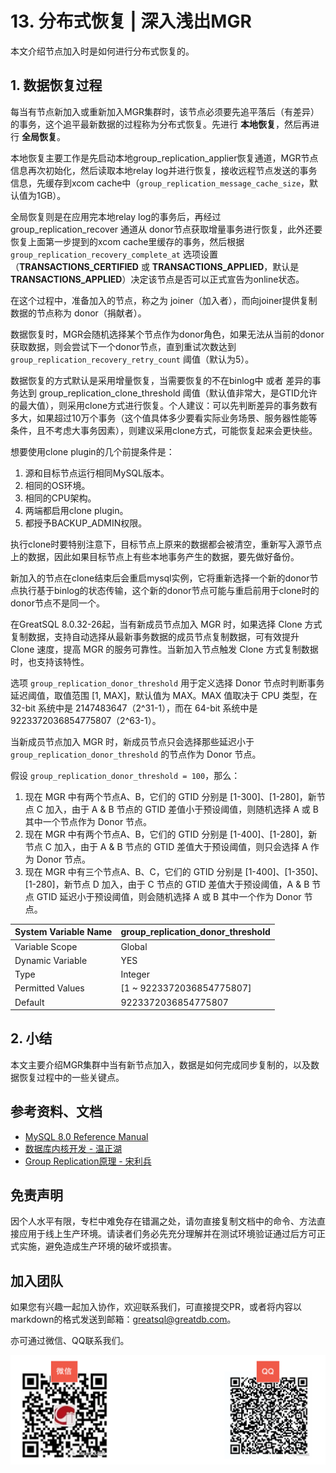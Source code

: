 # 13. 分布式恢复 | 深入浅出MGR

本文介绍节点加入时是如何进行分布式恢复的。

## 1. 数据恢复过程
每当有节点新加入或重新加入MGR集群时，该节点必须要先追平落后（有差异）的事务，这个追平最新数据的过程称为分布式恢复。先进行 **本地恢复**，然后再进行 **全局恢复**。

本地恢复主要工作是先启动本地group_replication_applier恢复通道，MGR节点信息再次初始化，然后读取本地relay log并进行恢复，接收远程节点发送的事务信息，先缓存到xcom cache中（`group_replication_message_cache_size`，默认值为1GB）。

全局恢复则是在应用完本地relay log的事务后，再经过 group_replication_recover 通道从 donor节点获取增量事务进行恢复，此外还要恢复上面第一步提到的xcom cache里缓存的事务，然后根据 `group_replication_recovery_complete_at` 选项设置（**TRANSACTIONS_CERTIFIED** 或 **TRANSACTIONS_APPLIED**，默认是 **TRANSACTIONS_APPLIED**）决定该节点是否可以正式宣告为online状态。

在这个过程中，准备加入的节点，称之为 joiner（加入者），而向joiner提供复制数据的节点称为 donor（捐献者）。

数据恢复时，MGR会随机选择某个节点作为donor角色，如果无法从当前的donor获取数据，则会尝试下一个donor节点，直到重试次数达到 `group_replication_recovery_retry_count` 阈值（默认为5）。

数据恢复的方式默认是采用增量恢复，当需要恢复的不在binlog中 或者 差异的事务达到 group_replication_clone_threshold 阈值（默认值非常大，是GTID允许的最大值），则采用clone方式进行恢复。个人建议：可以先判断差异的事务数有多大，如果超过10万个事务（这个值具体多少要看实际业务场景、服务器性能等条件，且不考虑大事务因素），则建议采用clone方式，可能恢复起来会更快些。

想要使用clone plugin的几个前提条件是：
1. 源和目标节点运行相同MySQL版本。
2. 相同的OS环境。
3. 相同的CPU架构。
4. 两端都启用clone plugin。
5. 都授予BACKUP_ADMIN权限。

执行clone时要特别注意下，目标节点上原来的数据都会被清空，重新写入源节点上的数据，因此如果目标节点上有些本地事务产生的数据，要先做好备份。

新加入的节点在clone结束后会重启mysql实例，它将重新选择一个新的donor节点执行基于binlog的状态传输，这个新的donor节点可能与重启前用于clone时的donor节点不是同一个。

在GreatSQL 8.0.32-26起，当有新成员节点加入 MGR 时，如果选择 Clone 方式复制数据，支持自动选择从最新事务数据的成员节点复制数据，可有效提升 Clone 速度，提高 MGR 的服务可靠性。当新加入节点触发 Clone 方式复制数据时，也支持该特性。

选项 `group_replication_donor_threshold` 用于定义选择 Donor 节点时判断事务延迟阈值，取值范围 [1, MAX]，默认值为 MAX。MAX 值取决于 CPU 类型，在 32-bit 系统中是 2147483647（2^31-1），而在 64-bit 系统中是 9223372036854775807（2^63-1）。

当新成员节点加入 MGR 时，新成员节点只会选择那些延迟小于 `group_replication_donor_threshold` 的节点作为 Donor 节点。

假设 `group_replication_donor_threshold = 100`，那么：
1. 现在 MGR 中有两个节点A、B，它们的 GTID 分别是 [1-300]、[1-280]，新节点 C 加入，由于 A & B 节点的 GTID 差值小于预设阈值，则随机选择 A 或 B 其中一个节点作为 Donor 节点。
2. 现在 MGR 中有两个节点A、B，它们的 GTID 分别是 [1-400]、[1-280]，新节点 C 加入，由于 A & B 节点的 GTID 差值大于预设阈值，则只会选择 A 作为 Donor 节点。
3. 现在 MGR 中有三个节点A、B、C，它们的 GTID 分别是 [1-400]、[1-350]、[1-280]，新节点 D 加入，由于 C 节点的 GTID 差值大于预设阈值，A & B 节点 GTID 延迟小于预设阈值，则会随机选择 A 或 B 其中一个作为 Donor 节点。

| System Variable Name  | group_replication_donor_threshold |
| --- | --- |
| Variable Scope        | Global |
| Dynamic Variable      | YES |
| Type      | Integer |
| Permitted Values |    [1 ~ 9223372036854775807] |
| Default       | 9223372036854775807 |

## 2. 小结
本文主要介绍MGR集群中当有新节点加入，数据是如何完成同步复制的，以及数据恢复过程中的一些关键点。


## 参考资料、文档
- [MySQL 8.0 Reference Manual](https://dev.mysql.com/doc/refman/8.0/en/group-replication.html) 
- [数据库内核开发 - 温正湖](https://www.zhihu.com/column/c_206071340)
- [Group Replication原理 - 宋利兵](https://mp.weixin.qq.com/s/LFJtdpISVi45qv9Wksv19Q)

## 免责声明
因个人水平有限，专栏中难免存在错漏之处，请勿直接复制文档中的命令、方法直接应用于线上生产环境。请读者们务必先充分理解并在测试环境验证通过后方可正式实施，避免造成生产环境的破坏或损害。

## 加入团队
如果您有兴趣一起加入协作，欢迎联系我们，可直接提交PR，或者将内容以markdown的格式发送到邮箱：greatsql@greatdb.com。

亦可通过微信、QQ联系我们。

![Contact Us](../docs/contact-us.png)
